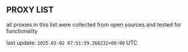 ## PROXY LIST

all proxies in this list were collected from open sources and tested for functionality

last update: `2025-02-02 07:51:59.268232+00:00` UTC